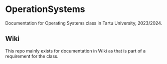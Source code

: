 # OperationSystems
Documentation for Operating Systems class in Tartu University, 2023/2024.

## Wiki
This repo mainly exists for documentation in Wiki as that is part of a requirement for the class.
